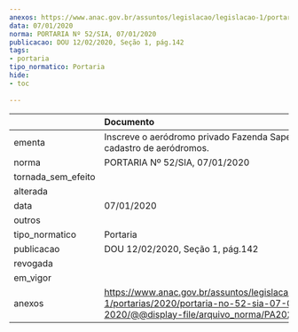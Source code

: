 ```yaml
---
anexos: https://www.anac.gov.br/assuntos/legislacao/legislacao-1/portarias/2020/portaria-no-52-sia-07-01-2020/@@display-file/arquivo_norma/PA2020-0052.pdf
data: 07/01/2020
norma: PORTARIA Nº 52/SIA, 07/01/2020
publicacao: DOU 12/02/2020, Seção 1, pág.142
tags:
- portaria
tipo_normatico: Portaria
hide: 
- toc 
 
---
```


|                    | Documento                                                                                                                                          |
|:-------------------|:---------------------------------------------------------------------------------------------------------------------------------------------------|
| ementa             | Inscreve o aeródromo privado Fazenda Sapezal (MT) no cadastro de aeródromos.                                                                       |
| norma              | PORTARIA Nº 52/SIA, 07/01/2020                                                                                                                     |
| tornada_sem_efeito |                                                                                                                                                    |
| alterada           |                                                                                                                                                    |
| data               | 07/01/2020                                                                                                                                         |
| outros             |                                                                                                                                                    |
| tipo_normatico     | Portaria                                                                                                                                           |
| publicacao         | DOU 12/02/2020, Seção 1, pág.142                                                                                                                   |
| revogada           |                                                                                                                                                    |
| em_vigor           |                                                                                                                                                    |
| anexos             | https://www.anac.gov.br/assuntos/legislacao/legislacao-1/portarias/2020/portaria-no-52-sia-07-01-2020/@@display-file/arquivo_norma/PA2020-0052.pdf |